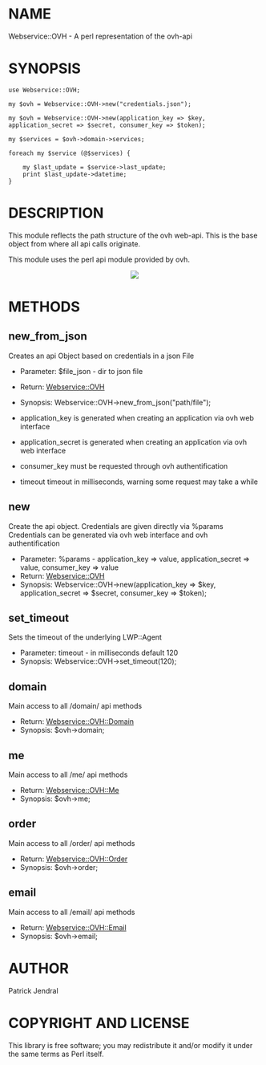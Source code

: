 # NAME

Webservice::OVH  - A perl representation of the ovh-api

# SYNOPSIS

    use Webservice::OVH;

    my $ovh = Webservice::OVH->new("credentials.json");

    my $ovh = Webservice::OVH->new(application_key => $key, application_secret => $secret, consumer_key => $token);

    my $services = $ovh->domain->services;

    foreach my $service (@$services) {
    
        my $last_update = $service->last_update;
        print $last_update->datetime;
    }

# DESCRIPTION

This module reflects the path structure of the ovh web-api.
This is the base object from where all api calls originate.

This module uses the perl api module provided by ovh.

<div>
    <p><center><img src="https://plik.ovh/file/bp4AlnPIPmPIGBdA/FBAreimEJKMaFalm/API%20HowTo.png"></center></p>
</div>

# METHODS

## new\_from\_json

Creates an api Object based on credentials in a json File

- Parameter: $file\_json - dir to json file
- Return: [Webservice::OVH](https://metacpan.org/pod/Webservice::OVH)
- Synopsis: Webservice::OVH->new\_from\_json("path/file");

- application\_key      is generated when creating an application via ovh web interface
- application\_secret   is generated when creating an application via ovh web interface
- consumer\_key         must be requested through ovh authentification
- timeout              timeout in milliseconds, warning some request may take a while

## new

Create the api object. Credentials are given directly via %params
Credentials can be generated via ovh web interface and ovh authentification

- Parameter: %params - application\_key => value, application\_secret => value, consumer\_key => value
- Return: [Webservice::OVH](https://metacpan.org/pod/Webservice::OVH)
- Synopsis: Webservice::OVH->new(application\_key => $key, application\_secret => $secret, consumer\_key => $token);

## set\_timeout

Sets the timeout of the underlying LWP::Agent

- Parameter: timeout - in milliseconds default 120
- Synopsis: Webservice::OVH->set\_timeout(120);

## domain

Main access to all /domain/ api methods 

- Return: [Webservice::OVH::Domain](https://metacpan.org/pod/Webservice::OVH::Domain)
- Synopsis: $ovh->domain;

## me

Main access to all /me/ api methods 

- Return: [Webservice::OVH::Me](https://metacpan.org/pod/Webservice::OVH::Me)
- Synopsis: $ovh->me;

## order

Main access to all /order/ api methods 

- Return: [Webservice::OVH::Order](https://metacpan.org/pod/Webservice::OVH::Order)
- Synopsis: $ovh->order;

## email

Main access to all /email/ api methods 

- Return: [Webservice::OVH::Email](https://metacpan.org/pod/Webservice::OVH::Email)
- Synopsis: $ovh->email;

# AUTHOR

Patrick Jendral

# COPYRIGHT AND LICENSE

This library is free software; you may redistribute it and/or modify it under the same terms as Perl itself.
